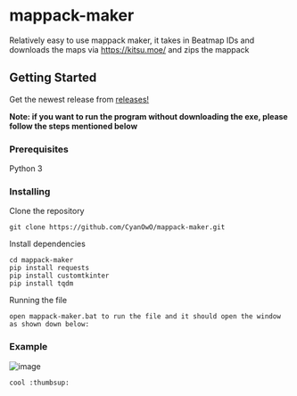 # mappack-maker
Relatively easy to use mappack maker, it takes in Beatmap IDs and downloads the maps via https://kitsu.moe/ and zips the mappack

## Getting Started

Get the newest release from [releases!](https://github.com/CyanOwO/mappack-maker/releases)

**Note: if you want to run the program without downloading the exe, please follow the steps mentioned below**

### Prerequisites
Python 3
### Installing
Clone the repository
```
git clone https://github.com/CyanOwO/mappack-maker.git
```
Install dependencies

```
cd mappack-maker
pip install requests
pip install customtkinter
pip install tqdm
```
Running the file
```
open mappack-maker.bat to run the file and it should open the window as shown down below:
```
### Example
![image](https://user-images.githubusercontent.com/66593133/224495015-7ddac455-cc3c-4788-9a23-51b0d7eb3d54.png)
```
cool :thumbsup:
```
